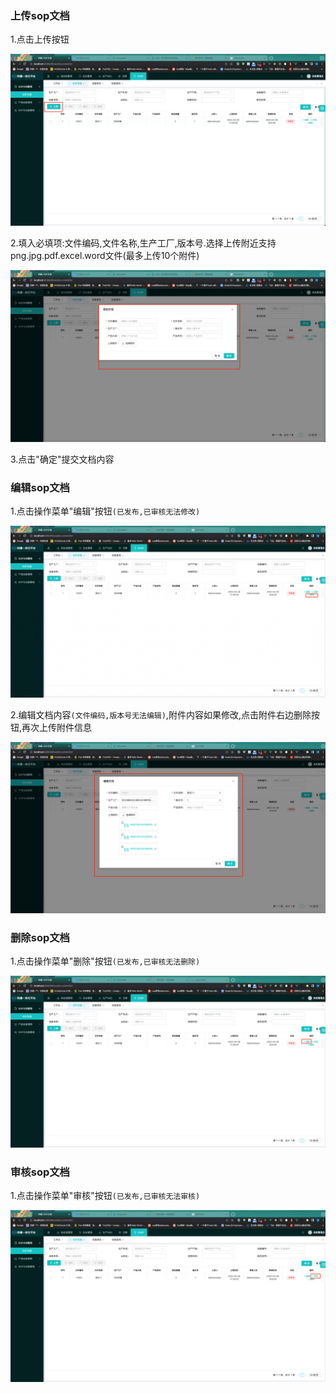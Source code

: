 <!--

 * @Author: max
 * @Date: 2022-03-30 10:18:03
 * @LastEditTime: 2022-03-30 16:09:36
 * @LastEditors: max
 * @Description: 
 * @FilePath: /up-admin/docs/esop/docs.md
-->
### 上传sop文档

 1.点击上传按钮

![image-20220330160407847](./images/image-20220330160407847.png)

2.填入必填项:文件编码,文件名称,生产工厂,版本号.选择上传附近支持png.jpg.pdf.excel.word文件(最多上传10个附件)

![image-20220330160527312](./images/image-20220330160527312.png)

3.点击"确定"提交文档内容

### 编辑sop文档

1.点击操作菜单"编辑"按钮`(已发布,已审核无法修改)`

![image-20220330162703095](./images/image-20220330162703095.png)

2.编辑文档内容`(文件编码,版本号无法编辑)`,附件内容如果修改,点击附件右边删除按钮,再次上传附件信息

![image-20220330163005749](./images/image-20220330163005749.png)

### 删除sop文档

1.点击操作菜单"删除"按钮`(已发布,已审核无法删除)`

![image-20220330163419165](./docs.assets/image-20220330163419165.png)

### 审核sop文档

1.点击操作菜单"审核"按钮`(已发布,已审核无法审核)`

![image-20220330163541928](docs.assets/image-20220330163541928.png)
